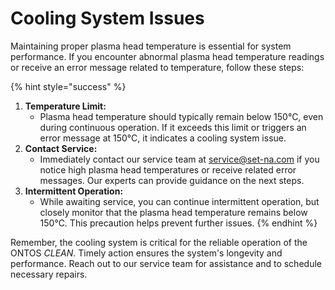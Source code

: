 # Cooling System Issues

Maintaining proper plasma head temperature is essential for system performance. If you encounter abnormal plasma head temperature readings or receive an error message related to temperature, follow these steps:

{% hint style="success" %}
1. **Temperature Limit:**
   * Plasma head temperature should typically remain below 150°C, even during continuous operation. If it exceeds this limit or triggers an error message at 150°C, it indicates a cooling system issue.
2. **Contact Service:**
   * Immediately contact our service team at [service@set-na.com](mailto:service@set-na.com) if you notice high plasma head temperatures or receive related error messages. Our experts can provide guidance on the next steps.
3. **Intermittent Operation:**
   * While awaiting service, you can continue intermittent operation, but closely monitor that the plasma head temperature remains below 150°C. This precaution helps prevent further issues.
{% endhint %}

Remember, the cooling system is critical for the reliable operation of the ONTOS _CLEAN_. Timely action ensures the system's longevity and performance. Reach out to our service team for assistance and to schedule necessary repairs.
